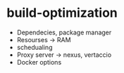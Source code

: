 # build-optimization

- Dependecies, package manager
- Resourses -> RAM
- schedualing 
- Proxy server -> nexus, vertaccio
- Docker options